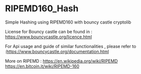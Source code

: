 # RIPEMD160_Hash
Simple Hashing using RIPEMD160 with bouncy castle cryptolib

License for Bouncy castle can be found in : https://www.bouncycastle.org/licence.html

For Api usage and guide of similar functionalities , please refer to :https://www.bouncycastle.org/documentation.html

More on RIPEMD : https://en.wikipedia.org/wiki/RIPEMD
                 https://en.bitcoin.it/wiki/RIPEMD-160
